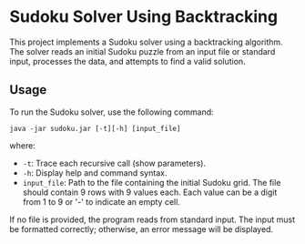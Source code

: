 # Sudoku Solver Using Backtracking

This project implements a Sudoku solver using a backtracking algorithm. The solver reads an initial Sudoku puzzle from an input file or standard input, processes the data, and attempts to find a valid solution.

## Usage

To run the Sudoku solver, use the following command:

```
java -jar sudoku.jar [-t][-h] [input_file]
```

where:
- `-t`: Trace each recursive call (show parameters).
- `-h`: Display help and command syntax.
- `input_file`: Path to the file containing the initial Sudoku grid. The file should contain 9 rows with 9 values each. Each value can be a digit from 1 to 9 or '-' to indicate an empty cell.

If no file is provided, the program reads from standard input. The input must be formatted correctly; otherwise, an error message will be displayed.